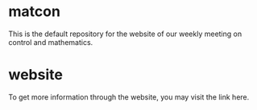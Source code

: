 # matcon
This is the default repository for the website of our weekly meeting on control and mathematics.

# website
To get more information through the website, you may visit the link here.
